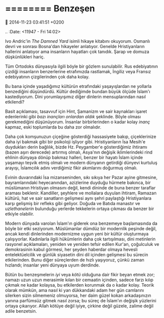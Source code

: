 ========
Benzeşen
========

:date: 2014-11-23 03:41:51 +0200

.. :Date:   <11947 - Fri 14:02>

Ivo Andric'in *The Damned Yard* isimli hikaye kitabını okuyorum. Osmanlı
devri ve sonrası Bosna'dan hikayeler anlatıyor. Genelde Hristiyanların
hallerini anlatıyor ama insanların hayatları çok tanıdık. Şarap ve
domuza düşkünlükleri hariç.

Tüm Ortodoks dünyasıyla ilgili böyle bir gözlem sunulabilir. Rus
edebiyatının çizdiği insanların benzerlerine etrafımızda rastlamak,
İngiliz veya Fransız edebiyatının çizgilerinden çok daha kolay.

Bu bana içinde yaşadığımız kültürün etrafındaki yaşayışlardan ne
yollarla benzediğini düşündürdü. Kültür dediğimde bundan büyük ölçüde
İslam'ı kastediyorum. Dini yorumlayışımız diğer dinlerin mensuplarından
nasıl etkilendi?

Basit açıklaması, tasavvuf için Hint, Şamanizm ve sair kaynakları işaret
edenlerinki gibi *bazı inançları onlardan aldık* şeklinde. Böyle olması
gerekmediğini düşünüyorum. İnsanlar birbirlerinden o kadar kolay *inanç*
kapmaz, eski toplumlarda bu daha zor olmalıdır.

Daha çok komşunuzun çiçeğine gösterdiği hassasiyete bakıp, çiçeklerinize
daha iyi bakmak gibi bir psikoloji işliyor gibi. Hristiyanların İsa
Mesih'e duydukları derin bağlılık, bizde Hz. Peygamber'e gösterdiğimiz
ihtiramı (bazen aşırı derecede) artırmış olmalı, Asya'nın değişik
iklimlerindeki rind ehlinin dünyaya dönüp bakmaz halleri, benzer bir
hayatı İslam içinde yaşamayı teşvik etmiş olmalı ve modern dünyanın
getirdiği dünyevi kurtuluş arayışı, İslamcılık adını verdiğimiz fikir
akımlarını doğurmuş olmalı.

Evinin duvarındaki İsa mizanseninden, sıkı sıkıya her Pazar ayine
gitmesine, bayramlarındaki heyecanından, azizlerine duyduğu hürmete
bakınca, bir müslümanın Hristiyan olmasını değil, kendi dininde de buna
benzer taraflar araması beklenir. Kandiller, şeyhlere ve mollalara
duyulan ihtiram, Ramazan kültürü, hat ve sair sanatların gelişmesi aynı
şehri paylaştığı Hristiyanlara karşı gelişmiş bir refleks gibi geliyor.
Doğuda ve Batıda manastır ve *uzlethanelerin* bulunduğu yerlerde
tekkelerin ortaya çıkması da benzer bir etkiyle olabilir.

Modern dünyada varolan İslam'ın giderek ona benzemeye başlamasında da
böyle bir etki seziyorum. Müslümanlar dümdüz bir modernlik peşinde
değil, ancak kendi dinlerinden modernizme uygun yeni bir kültür
oluşturmaya çalışıyorlar. Kadınlarla ilgili hükümlerin daha çok
tartışılması, dini metinlerin rasyonel açıklamaları, yeniden ve yeniden
tefsir edilen Kur'an, çoğulculuk ve demokrasinin kabul görmesi, her
şeyden haberdar olmaya hevesli entelektüelcilik ve günlük siyasetin dini
dil içinden gelişmesi bu sürecin etkilerinden. Bunu diğer süreçlerden de
hızlı yaşıyoruz, çünkü zaman hızlandı; insanlar yeni dünyaya uyum
derdinde.

Bütün bu benzeşmelerin *iyi* veya *kötü* olduğuna dair fikir beyan etmek
zor; namazı uzun uzun merasimle kılan bir cemaatin içinden, sadece farzı
kılıp çıkmak ne kadar kolaysa, bu etkilerden korunmak da o kadar kolay.
Teorik olarak mümkün, ama nasıl ki yan dükkandaki adam her gün camlarını
silerken sizin silmemeniz olmuyorsa, her daim güzel kokan arkadaşınızın
yanına parfümsüz gitmek nasıl zorsa; bu süreç de İslam'ın değişik
yüzlerini ortaya çıkarıyor. Allah kötüye değil iyiye, çirkine değil
güzele, zalime değil adile benzetsin.
